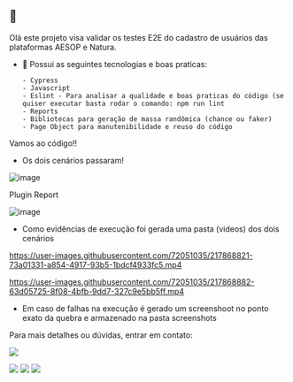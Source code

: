 


## 👋
 Olá este projeto visa validar os testes E2E do cadastro de usuários das plataformas AESOP e Natura.
- 🔭 Possui as seguintes tecnologias e boas praticas:

      - Cypress
      - Javascript
      - Eslint - Para analisar a qualidade e boas praticas do código (se quiser executar basta rodar o comando: npm run lint
      - Reports
      - Bibliotecas para geração de massa randômica (chance ou faker)
      - Page Object para manutenibilidade e reuso do código


Vamos ao código!! 

- Os dois cenários passaram! 

![image](https://user-images.githubusercontent.com/72051035/216797518-b95f0ed1-39c8-4d53-babb-2216a6081256.png)

Plugin Report

![image](https://user-images.githubusercontent.com/72051035/217868526-d3b70282-aa5a-4ca9-8c7f-b36a5a5a9b5a.png)


- Como evidências de execução foi gerada uma pasta (videos) dos dois cenários



https://user-images.githubusercontent.com/72051035/217868821-73a01331-a854-4917-93b5-1bdcf4933fc5.mp4



https://user-images.githubusercontent.com/72051035/217868882-63d05725-8f08-4bfb-9dd7-327c9e5bb5ff.mp4



- Em caso de falhas na execução é gerado um screenshoot no ponto exato da quebra e armazenado na pasta screenshots


Para mais detalhes ou dúvidas, entrar em contato:

<img src="https://recrealab40.com.br/uploads/1/0/8/2/108251915/published/3537_2.jpg?1498600675">

 <div>

<a href="https://instagram.com/ronileee" target="_blank"><img src="https://img.shields.io/badge/-Instagram-%23E4405F?style=for-the-badge&logo=instagram&logoColor=white" target="_blank"></a>
<a href = "mailto:roni.jimmylee@gmail.com"><img src="https://img.shields.io/badge/Gmail-D14836?style=for-the-badge&logo=gmail&logoColor=white" target="_blank"></a>
<a href="https://www.linkedin.com/in/ronierisonlee" target="_blank"><img src="https://img.shields.io/badge/-LinkedIn-%230077B5?style=for-the-badge&logo=linkedin&logoColor=white" target="_blank"></a>   
</div>




